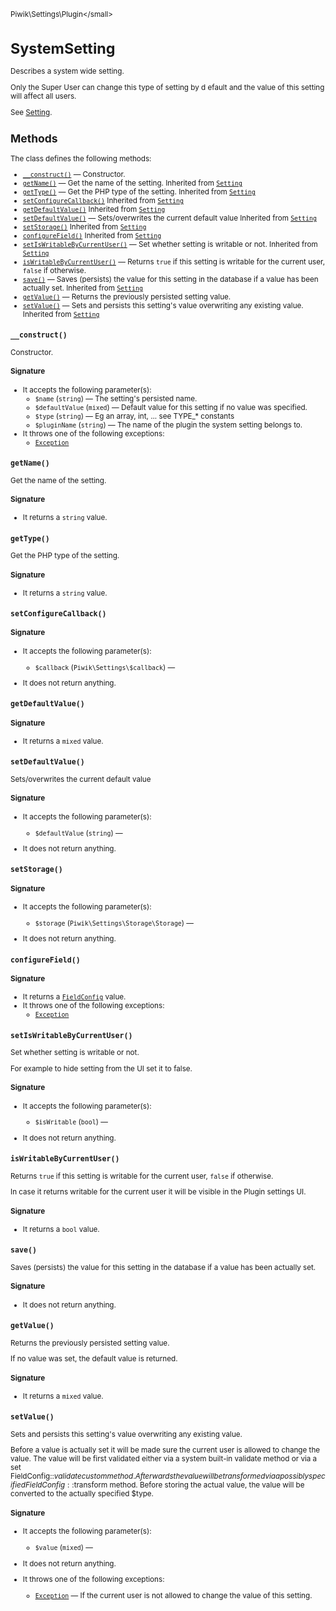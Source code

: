 <small>Piwik\Settings\Plugin\</small>

SystemSetting
=============

Describes a system wide setting.

Only the Super User can change this type of setting by d efault and
the value of this setting will affect all users.

See [Setting](/api-reference/Piwik/Settings/Setting).

Methods
-------

The class defines the following methods:

- [`__construct()`](#__construct) &mdash; Constructor.
- [`getName()`](#getname) &mdash; Get the name of the setting. Inherited from [`Setting`](../../../Piwik/Settings/Setting.md)
- [`getType()`](#gettype) &mdash; Get the PHP type of the setting. Inherited from [`Setting`](../../../Piwik/Settings/Setting.md)
- [`setConfigureCallback()`](#setconfigurecallback) Inherited from [`Setting`](../../../Piwik/Settings/Setting.md)
- [`getDefaultValue()`](#getdefaultvalue) Inherited from [`Setting`](../../../Piwik/Settings/Setting.md)
- [`setDefaultValue()`](#setdefaultvalue) &mdash; Sets/overwrites the current default value Inherited from [`Setting`](../../../Piwik/Settings/Setting.md)
- [`setStorage()`](#setstorage) Inherited from [`Setting`](../../../Piwik/Settings/Setting.md)
- [`configureField()`](#configurefield) Inherited from [`Setting`](../../../Piwik/Settings/Setting.md)
- [`setIsWritableByCurrentUser()`](#setiswritablebycurrentuser) &mdash; Set whether setting is writable or not. Inherited from [`Setting`](../../../Piwik/Settings/Setting.md)
- [`isWritableByCurrentUser()`](#iswritablebycurrentuser) &mdash; Returns `true` if this setting is writable for the current user, `false` if otherwise.
- [`save()`](#save) &mdash; Saves (persists) the value for this setting in the database if a value has been actually set. Inherited from [`Setting`](../../../Piwik/Settings/Setting.md)
- [`getValue()`](#getvalue) &mdash; Returns the previously persisted setting value.
- [`setValue()`](#setvalue) &mdash; Sets and persists this setting's value overwriting any existing value. Inherited from [`Setting`](../../../Piwik/Settings/Setting.md)

<a name="__construct" id="__construct"></a>
<a name="__construct" id="__construct"></a>
### `__construct()`

Constructor.

#### Signature

-  It accepts the following parameter(s):
    - `$name` (`string`) &mdash;
       The setting's persisted name.
    - `$defaultValue` (`mixed`) &mdash;
       Default value for this setting if no value was specified.
    - `$type` (`string`) &mdash;
       Eg an array, int, ... see TYPE_* constants
    - `$pluginName` (`string`) &mdash;
       The name of the plugin the system setting belongs to.
- It throws one of the following exceptions:
    - [`Exception`](http://php.net/class.Exception)

<a name="getname" id="getname"></a>
<a name="getName" id="getName"></a>
### `getName()`

Get the name of the setting.

#### Signature

- It returns a `string` value.

<a name="gettype" id="gettype"></a>
<a name="getType" id="getType"></a>
### `getType()`

Get the PHP type of the setting.

#### Signature

- It returns a `string` value.

<a name="setconfigurecallback" id="setconfigurecallback"></a>
<a name="setConfigureCallback" id="setConfigureCallback"></a>
### `setConfigureCallback()`

#### Signature

-  It accepts the following parameter(s):
    - `$callback` (`Piwik\Settings\$callback`) &mdash;
      
- It does not return anything.

<a name="getdefaultvalue" id="getdefaultvalue"></a>
<a name="getDefaultValue" id="getDefaultValue"></a>
### `getDefaultValue()`

#### Signature

- It returns a `mixed` value.

<a name="setdefaultvalue" id="setdefaultvalue"></a>
<a name="setDefaultValue" id="setDefaultValue"></a>
### `setDefaultValue()`

Sets/overwrites the current default value

#### Signature

-  It accepts the following parameter(s):
    - `$defaultValue` (`string`) &mdash;
      
- It does not return anything.

<a name="setstorage" id="setstorage"></a>
<a name="setStorage" id="setStorage"></a>
### `setStorage()`

#### Signature

-  It accepts the following parameter(s):
    - `$storage` (`Piwik\Settings\Storage\Storage`) &mdash;
      
- It does not return anything.

<a name="configurefield" id="configurefield"></a>
<a name="configureField" id="configureField"></a>
### `configureField()`

#### Signature

- It returns a [`FieldConfig`](../../../Piwik/Settings/FieldConfig.md) value.
- It throws one of the following exceptions:
    - [`Exception`](http://php.net/class.Exception)

<a name="setiswritablebycurrentuser" id="setiswritablebycurrentuser"></a>
<a name="setIsWritableByCurrentUser" id="setIsWritableByCurrentUser"></a>
### `setIsWritableByCurrentUser()`

Set whether setting is writable or not.

For example to hide setting from the UI set it to false.

#### Signature

-  It accepts the following parameter(s):
    - `$isWritable` (`bool`) &mdash;
      
- It does not return anything.

<a name="iswritablebycurrentuser" id="iswritablebycurrentuser"></a>
<a name="isWritableByCurrentUser" id="isWritableByCurrentUser"></a>
### `isWritableByCurrentUser()`

Returns `true` if this setting is writable for the current user, `false` if otherwise.

In case it returns
writable for the current user it will be visible in the Plugin settings UI.

#### Signature

- It returns a `bool` value.

<a name="save" id="save"></a>
<a name="save" id="save"></a>
### `save()`

Saves (persists) the value for this setting in the database if a value has been actually set.

#### Signature

- It does not return anything.

<a name="getvalue" id="getvalue"></a>
<a name="getValue" id="getValue"></a>
### `getValue()`

Returns the previously persisted setting value.

If no value was set, the default value
is returned.

#### Signature

- It returns a `mixed` value.

<a name="setvalue" id="setvalue"></a>
<a name="setValue" id="setValue"></a>
### `setValue()`

Sets and persists this setting's value overwriting any existing value.

Before a value is actually set it will be made sure the current user is allowed to change the value. The value
will be first validated either via a system built-in validate method or via a set FieldConfig::$validate
custom method. Afterwards the value will be transformed via a possibly specified FieldConfig::$transform
method. Before storing the actual value, the value will be converted to the actually specified $type.

#### Signature

-  It accepts the following parameter(s):
    - `$value` (`mixed`) &mdash;
      
- It does not return anything.
- It throws one of the following exceptions:
    - [`Exception`](http://php.net/class.Exception) &mdash; If the current user is not allowed to change the value of this setting.

